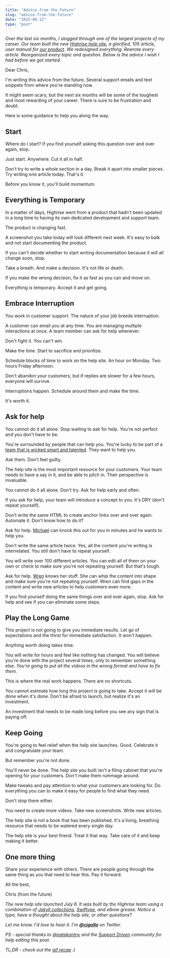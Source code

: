 ```yaml
---
title: "Advice from the Future"
slug: "advice-from-the-future"
date: "2015-08-12"
type: "post"
---
```


*Over the last six months, I slogged through one of the largest projects of my career. Our team built the new [Highrise help site](https://help.highrisehq.com/), a glorified, 105 article, user manual for [our product](https://highrisehq.com/). We redesigned everything. Rewrote every article. Reorganized every topic and question. Below is the advice I wish I had before we got started.*


Dear Chris, 

I'm writing this advice from the future. Several support emails and text snippets from where you're standing now. 

It might seem scary, but the next six months will be some of the toughest and most rewarding of your career. There is sure to be frustration and doubt.

Here is some guidance to help you along the way. 

## Start

Where do I start? If you find yourself asking this question over and over again, stop. 

Just start. Anywhere. Cut it all in half. 

Don't try to write a whole section in a day. Break it apart into smaller pieces. Try writing one article today. That's it. 

Before you know it, you'll build momentum. 

## Everything is Temporary

In a matter of days, Highrise went from a product that hadn't been updated in a long time to having its own dedicated development and support team.

The product is changing fast. 

A screenshot you take today will look different next week. It's easy to balk and not start documenting the product. 

If you can't decide whether to start writing documentation because it will all change soon, stop. 

Take a breath. And make a decision. It's not life or death. 

If you make the wrong decision, fix it as fast as you can and move on. 

Everything is temporary. Accept it and get going. 

## Embrace Interruption

You work in customer support. The nature of your job breeds interruption. 

A customer can email you at any time. You are managing multiple interactions at once. A team member can ask for help whenever. 

Don't fight it. You can't win. 

Make the time. Start to sacrifice and prioritize. 

Schedule blocks of time to work on the help site. An hour on Monday. Two hours Friday afternoon.  

Don't abandon your customers, but if replies are slower for a few hours, everyone will survive. 

Interruptions happen. Schedule around them and make the time. 

It's worth it. 

## Ask for help

You cannot do it all alone. Stop waiting to ask for help. You're not perfect and you don't have to be. 

You're surrounded by people that can help you. You're lucky to be part of a [team that is wicked smart and talented](https://signalvnoise.com/posts/3837-combine). They want to help you. 

Ask them. Don't feel guilty. 

The help site is the most important resource for your customers. Your team needs to have a say in it, and be able to pitch in. Their perspective is invaluable. 

You cannot do it all alone. Don't try. Ask for help early and often. 

If you ask for help, your team will introduce a concept to you. It's DRY (don't repeat yourself). 

Don't write the same HTML to create anchor links over and over again. Automate it. Don't know how to do it? 

Ask for help. [Michael](https://twitter.com/MichaelDwan) can knock this out for you in minutes and he wants to help you. 

Don't write the same article twice. Yes, all the content you're writing is interrelated. You still don't have to repeat yourself.

You will write over 100 different articles. You can edit all of them on your own or check to make sure you're not repeating yourself. But that's tough. 

Ask for help. [Wren](https://twitter.com/heywren) knows her stuff. She can whip the content into shape and make sure you're not repeating yourself. Wren can find gaps in the content and write new articles to help customers even more.

If you find yourself doing the same things over and over again, stop. Ask for help and see if you can eliminate some steps. 

## Play the Long Game

This project is not going to give you immediate results. Let go of expectations and the thirst for immediate satisfaction. It won't happen. 

Anything worth doing takes time. 

You will write for hours and feel like nothing has changed. You will believe you're done with the project several times, only to remember something else. *You're going to put all the videos in the wrong format and have to fix them.*

This is where the real work happens. There are no shortcuts. 

You cannot estimate how long this project is going to take. Accept it will be done when it's done. Don't be afraid to launch, but realize it's an investment. 

An investment that needs to be made long before you see any sign that is paying off. 

## Keep Going

You're going to feel relief when the help site launches. Good. Celebrate it and congratulate your team. 

But remember you're not done. 

You'll never be done. The help site you built isn't a filing cabinet that you're opening for your customers. Don't make them rummage around. 

Make tweaks and pay attention to what your customers are looking for. Do everything you can to make it easy for people to find what they need. 

Don't stop there either. 

You need to create more videos. Take new screenshots. Write new articles. 

The help site is not a book that has been published. It's a living, breathing resource that needs to be watered every single day. 

The help site is your best friend. Treat it that way. Take care of it and keep making it better. 

## One more thing

Share your experience with others. There are people going through the same thing as you that need to hear this. Pay it forward. 

All the best, 

Chris (from the future)

*The new help site launched July 6. It was built by the Highrise team using a combination of [Jekyll collections](http://jekyllrb.com/docs/collections/), [Swiftype](https://swiftype.com/), and elbow grease. Notice a typo, have a thought about the help site, or other questions?* 

*Let me know. I'd love to hear it. I'm **[@cjgallo](https://twitter.com/cjgallo)** on Twitter.*

*PS - special thanks to [@natekontny](https://twitter.com/natekontny) and the [Support Driven](http://supportdriven.com/support-driven-chat/) community for help editing this post.*

*TL;DR - check out the [gif recap](http://mygifs.withdraft.com/) :)*